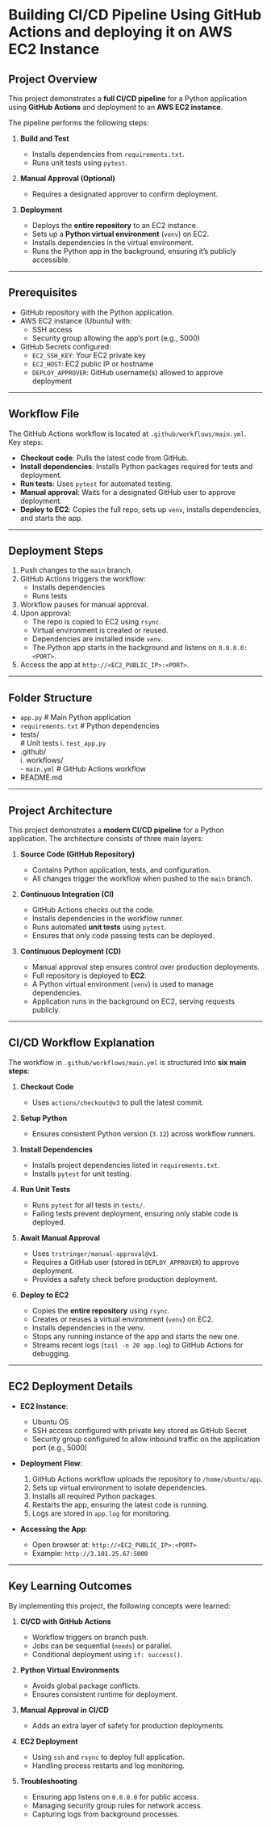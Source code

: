 # Building CI/CD Pipeline Using GitHub Actions and deploying it on AWS EC2 Instance

## Project Overview

This project demonstrates a **full CI/CD pipeline** for a Python application using **GitHub Actions** and deployment to an **AWS EC2 instance**.  

The pipeline performs the following steps:

1. **Build and Test**
   - Installs dependencies from `requirements.txt`.
   - Runs unit tests using `pytest`.

2. **Manual Approval (Optional)**
   - Requires a designated approver to confirm deployment.

3. **Deployment**
   - Deploys the **entire repository** to an EC2 instance.
   - Sets up a **Python virtual environment** (`venv`) on EC2.
   - Installs dependencies in the virtual environment.
   - Runs the Python app in the background, ensuring it’s publicly accessible.

---

## Prerequisites

- GitHub repository with the Python application.
- AWS EC2 instance (Ubuntu) with:
  - SSH access
  - Security group allowing the app’s port (e.g., 5000)
- GitHub Secrets configured:
  - `EC2_SSH_KEY`: Your EC2 private key
  - `EC2_HOST`: EC2 public IP or hostname
  - `DEPLOY_APPROVER`: GitHub username(s) allowed to approve deployment

---

## Workflow File

The GitHub Actions workflow is located at `.github/workflows/main.yml`.  
Key steps:

- **Checkout code**: Pulls the latest code from GitHub.
- **Install dependencies**: Installs Python packages required for tests and deployment.
- **Run tests**: Uses `pytest` for automated testing.
- **Manual approval**: Waits for a designated GitHub user to approve deployment.
- **Deploy to EC2**: Copies the full repo, sets up `venv`, installs dependencies, and starts the app.

---

## Deployment Steps

1. Push changes to the `main` branch.
2. GitHub Actions triggers the workflow:
   - Installs dependencies
   - Runs tests
3. Workflow pauses for manual approval.
4. Upon approval:
   - The repo is copied to EC2 using `rsync`.
   - Virtual environment is created or reused.
   - Dependencies are installed inside `venv`.
   - The Python app starts in the background and listens on `0.0.0.0:<PORT>`.
5. Access the app at `http://<EC2_PUBLIC_IP>:<PORT>`.

---

## Folder Structure

-  ```app.py```                # Main Python application
-  ```requirements.txt```      # Python dependencies
-  tests/<br>                     # Unit tests
    i. ```test_app.py```
-  .github/<br>
    i. workflows/<br>
         - ```main.yml```      # GitHub Actions workflow
-  README.md

---

## Project Architecture

This project demonstrates a **modern CI/CD pipeline** for a Python application. The architecture consists of three main layers:

1. **Source Code (GitHub Repository)**
   - Contains Python application, tests, and configuration.
   - All changes trigger the workflow when pushed to the `main` branch.

2. **Continuous Integration (CI)**
   - GitHub Actions checks out the code.
   - Installs dependencies in the workflow runner.
   - Runs automated **unit tests** using `pytest`.
   - Ensures that only code passing tests can be deployed.

3. **Continuous Deployment (CD)**
   - Manual approval step ensures control over production deployments.
   - Full repository is deployed to **EC2**.
   - A Python virtual environment (`venv`) is used to manage dependencies.
   - Application runs in the background on EC2, serving requests publicly.

---

## CI/CD Workflow Explanation

The workflow in `.github/workflows/main.yml` is structured into **six main steps**:

1. **Checkout Code**
   - Uses `actions/checkout@v3` to pull the latest commit.

2. **Setup Python**
   - Ensures consistent Python version (`3.12`) across workflow runners.

3. **Install Dependencies**
   - Installs project dependencies listed in `requirements.txt`.
   - Installs `pytest` for unit testing.

4. **Run Unit Tests**
   - Runs `pytest` for all tests in `tests/`.
   - Failing tests prevent deployment, ensuring only stable code is deployed.

5. **Await Manual Approval**
   - Uses `trstringer/manual-approval@v1`.
   - Requires a GitHub user (stored in `DEPLOY_APPROVER`) to approve deployment.
   - Provides a safety check before production deployment.

6. **Deploy to EC2**
   - Copies the **entire repository** using `rsync`.
   - Creates or reuses a virtual environment (`venv`) on EC2.
   - Installs dependencies in the venv.
   - Stops any running instance of the app and starts the new one.
   - Streams recent logs (`tail -n 20 app.log`) to GitHub Actions for debugging.

---

## EC2 Deployment Details

- **EC2 Instance**:
  - Ubuntu OS
  - SSH access configured with private key stored as GitHub Secret
  - Security group configured to allow inbound traffic on the application port (e.g., 5000)

- **Deployment Flow**:
  1. GitHub Actions workflow uploads the repository to `/home/ubuntu/app`.
  2. Sets up virtual environment to isolate dependencies.
  3. Installs all required Python packages.
  4. Restarts the app, ensuring the latest code is running.
  5. Logs are stored in `app.log` for monitoring.

- **Accessing the App**:
  - Open browser at: `http://<EC2_PUBLIC_IP>:<PORT>`
  - Example: `http://3.101.25.67:5000`

---

## Key Learning Outcomes

By implementing this project, the following concepts were learned:

1. **CI/CD with GitHub Actions**
   - Workflow triggers on branch push.
   - Jobs can be sequential (`needs`) or parallel.
   - Conditional deployment using `if: success()`.

2. **Python Virtual Environments**
   - Avoids global package conflicts.
   - Ensures consistent runtime for deployment.

3. **Manual Approval in CI/CD**
   - Adds an extra layer of safety for production deployments.

4. **EC2 Deployment**
   - Using `ssh` and `rsync` to deploy full application.
   - Handling process restarts and log monitoring.

5. **Troubleshooting**
   - Ensuring app listens on `0.0.0.0` for public access.
   - Managing security group rules for network access.
   - Capturing logs from background processes.










